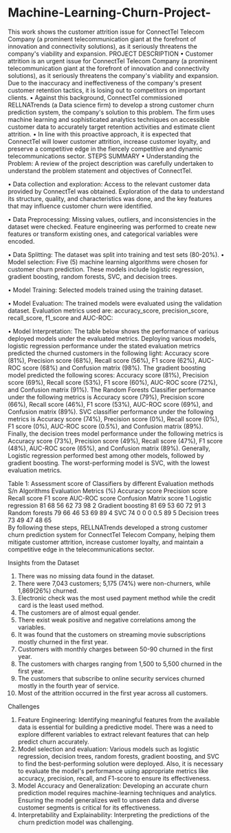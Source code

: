 # Machine-Learning-Churn-Project-
This work shows the customer attrition issue for ConnectTel Telecom Company (a prominent telecommunication giant at the forefront of innovation and connectivity solutions), as it seriously threatens the company's viability and expansion. 
PROJECT DESCRIPTION
•	Customer attrition is an urgent issue for ConnectTel Telecom Company (a prominent telecommunication giant at the forefront of innovation and connectivity solutions), as it seriously threatens the company's viability and expansion. Due to the inaccuracy and ineffectiveness of the company's present customer retention tactics, it is losing out to competitors on important clients. 
•	Against this background, ConnectTel commissioned RELLNATrends (a Data science firm) to develop a strong customer churn prediction system, the company's solution to this problem. The firm uses machine learning and sophisticated analytics techniques on accessible customer data to accurately target retention activities and estimate client attrition. 
•	In line with this proactive approach, it is expected that ConnectTel will lower customer attrition, increase customer loyalty, and preserve a competitive edge in the fiercely competitive and dynamic telecommunications sector.
STEPS SUMMARY
•	Understanding the Problem: A review of the project description was carefully undertaken to understand the problem statement and objectives of ConnectTel.

•	Data collection and exploration: Access to the relevant customer data provided by ConnectTel was obtained. Exploration of the data to understand its structure, quality, and characteristics was done, and the key features that may influence customer churn were identified.

•	Data Preprocessing: Missing values, outliers, and inconsistencies in the dataset were checked. Feature engineering was performed to create new features or transform existing ones, and categorical variables were encoded. 

•	Data Splitting: The dataset was split into training and test sets (80-20%).
•	Model selection: Five (5) machine learning algorithms were chosen for customer churn prediction. These models include logistic regression, gradient boosting, random forests, SVC, and decision trees. 

•	Model Training: Selected models trained using the training dataset. 

•	Model Evaluation: The trained models were evaluated using the validation dataset. Evaluation metrics used are: accuracy_score, precision_score, recall_score, f1_score and AUC-ROC:

•	Model Interpretation: The table below shows the performance of various deployed models under the evaluated metrics. Deploying various models, logistic regression performance under the stated evaluation metrics predicted the churned customers in the following light: Accuracy score (81%), Precision score (68%), Recall score (56%), F1 score (62%), AUC-ROC score (68%) and Confusion matrix (98%). The gradient boosting model predicted the following scores: Accuracy score (81%), Precision score (69%), Recall score (53%), F1 score (60%), AUC-ROC score (72%), and Confusion matrix (91%). The Random Forests Classifier performance under the following metrics is Accuracy score (79%), Precision score (66%), Recall score (46%), F1 score (53%), AUC-ROC score (69%), and Confusion matrix (89%). SVC classifier performance under the following metrics is Accuracy score (74%), Precision score (0%), Recall score (0%), F1 score (0%), AUC-ROC score (0.5%), and Confusion matrix (89%). Finally, the decision trees model performance under the following metrics is Accuracy score (73%), Precision score (49%), Recall score (47%), F1 score (48%), AUC-ROC score (65%), and Confusion matrix (89%). Generally, Logistic regression performed best among other models, followed by gradient boosting. The worst-performing model is SVC, with the lowest evaluation metrics. 

Table 1: Assessment score of Classifiers by different Evaluation methods
S/n	Algorithms	Evaluation Metrics (%)
		Accuracy
score	Precision
score	Recall
score	F1 score	AUC-ROC score	Confusion
Matrix score
1	Logistic regression	81	68	56	62	73	98
2	Gradient boosting	81	69	53	60	72	91
3	Random forests	79	66	46	53	69	89
4	SVC	74	0	0	0	0.5	89
5	Decision trees	73	49	47	48	65	
By following these steps, RELLNATrends developed a strong customer churn prediction system for ConnectTel Telecom Company, helping them mitigate customer attrition, increase customer loyalty, and maintain a competitive edge in the telecommunications sector.

Insights from the Dataset
1.	There was no missing data found in the dataset.
2.	There were 7,043 customers; 5,175 (74%) were non-churners, while 1,869(26%) churned. 
3.	Electronic check was the most used payment method while the credit card is the least used method. 
4.	The customers are of almost equal gender.
5.	There exist weak positive and negative correlations among the variables.
6.	It was found that the customers on streaming movie subscriptions mostly churned in the first year.
7.	Customers with monthly charges between 50-90 churned in the first year. 
8.	The customers with charges ranging from 1,500 to 5,500 churned in the first year.
9.	The customers that subscribe to online security services churned mostly in the fourth year of service. 
10.	Most of the attrition occurred in the first year across all customers. 

Challenges
1.	Feature Engineering: Identifying meaningful features from the available data is essential for building a predictive model. There was a need to explore different variables to extract relevant features that can help predict churn accurately.
2.	Model selection and evaluation: Various models such as logistic regression, decision trees, random forests, gradient boosting, and SVC to find the best-performing solution were deployed. Also, it is necessary to evaluate the model's performance using appropriate metrics like accuracy, precision, recall, and F1-score to ensure its effectiveness.
3.	Model Accuracy and Generalization: Developing an accurate churn prediction model requires machine-learning techniques and analytics. Ensuring the model generalizes well to unseen data and diverse customer segments is critical for its effectiveness.
4.	Interpretability and Explainability: Interpreting the predictions of the churn prediction model was challenging. 

